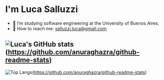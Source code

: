 # I'm Luca Salluzzi


- 📖 I’m studying software engineering at the University of Buenos Aires.
- 📧 How to reach me: salluzzi.luca@gmail.com

![Luca's GitHub stats](https://github-readme-stats.vercel.app/api?username=salluzziluca&show_icons=true&count_private=true&theme=tokyonight)(https://github.com/anuraghazra/github-readme-stats)
---
![Top Langs](https://github-readme-stats.vercel.app/api/top-langs/?username=salluzziluca)(https://github.com/anuraghazra/github-readme-stats)
<!---
salluzziluca/salluzziluca is a ✨ special ✨ repository because its `README.md` (this file) appears on your GitHub profile.
You can click the Preview link to take a look at your changes.
--->
